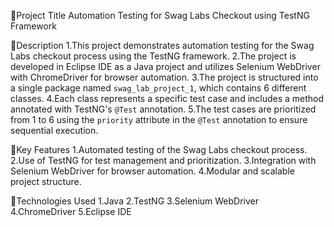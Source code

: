 Project Title
Automation Testing for Swag Labs Checkout using
TestNG Framework

Description
1.This project demonstrates automation testing
for the Swag Labs checkout process using the
TestNG framework.
2.The project is developed in Eclipse IDE as a
Java project and utilizes Selenium WebDriver
with ChromeDriver for browser automation.
3.The project is structured into a single package
named `swag_lab_project_1`, which contains
6 different classes.
4.Each class represents a specific test case and
includes a method annotated with TestNG's
`@Test` annotation.
5.The test cases are prioritized from 1 to 6 using
the `priority` attribute in the `@Test`
annotation to ensure sequential execution.

Key Features
1.Automated testing of the Swag Labs checkout
process.
2.Use of TestNG for test management and
prioritization.
3.Integration with Selenium WebDriver for
browser automation.
4.Modular and scalable project structure.

Technologies Used
1.Java
2.TestNG
3.Selenium WebDriver
4.ChromeDriver
5.Eclipse IDE 
